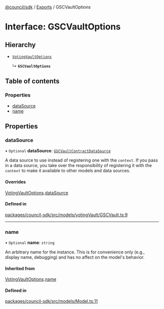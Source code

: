 [@council/sdk](../README.md) / [Exports](../modules.md) / GSCVaultOptions

# Interface: GSCVaultOptions

## Hierarchy

- [`VotingVaultOptions`](VotingVaultOptions.md)

  ↳ **`GSCVaultOptions`**

## Table of contents

### Properties

- [dataSource](GSCVaultOptions.md#datasource)
- [name](GSCVaultOptions.md#name)

## Properties

### dataSource

• `Optional` **dataSource**: [`GSCVaultContractDataSource`](../classes/GSCVaultContractDataSource.md)

A data source to use instead of registering one with the `context`. If you
pass in a data source, you take over the responsibility of registering it
with the `context` to make it available to other models and data sources.

#### Overrides

[VotingVaultOptions](VotingVaultOptions.md).[dataSource](VotingVaultOptions.md#datasource)

#### Defined in

[packages/council-sdk/src/models/votingVault/GSCVault.ts:9](https://github.com/delv-tech/council-monorepo/blob/c29492c/packages/council-sdk/src/models/votingVault/GSCVault.ts#L9)

___

### name

• `Optional` **name**: `string`

An arbitrary name for the instance. This is for convenience only (e.g.,
display name, debugging) and has no affect on the model's behavior.

#### Inherited from

[VotingVaultOptions](VotingVaultOptions.md).[name](VotingVaultOptions.md#name)

#### Defined in

[packages/council-sdk/src/models/Model.ts:11](https://github.com/delv-tech/council-monorepo/blob/c29492c/packages/council-sdk/src/models/Model.ts#L11)
